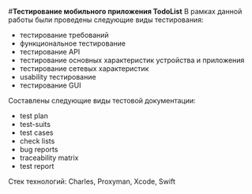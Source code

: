 #**Тестирование мобильного приложения TodoList**
В рамках данной работы были проведены следующие виды тестирования:
- тестирование требований
- функциональное тестирование
- тестирование API
- тестирование основных характеристик устройства и приложения
- тестирование сетевых характеристик
- usability тестирование
- тестирование GUI

Составлены следующие виды тестовой документации:
- test plan
- test-suits
- test cases
- check lists
- bug reports
- traceability matrix
- test report

Стек технологий: Charles, Proxyman, Xcode, Swift
